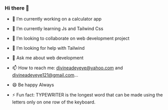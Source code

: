 ### Hi there 👋






- 🔭 I’m currently working on a calculator app

- 🌱 I’m currently learning Js and Tailwind Css
- 👯 I’m looking to collaborate on web development project
- 🤔 I’m looking for help with Tailwind 
- 💬 Ask me about web development
- 📫 How to reach me: divineadeyeye@yahoo.com and divineadeyeye121@gmail.com...
- 😄 Be happy Always
- ⚡ Fun fact: TYPEWRITER is the longest word that can be made using the letters only on one row of the keyboard.

